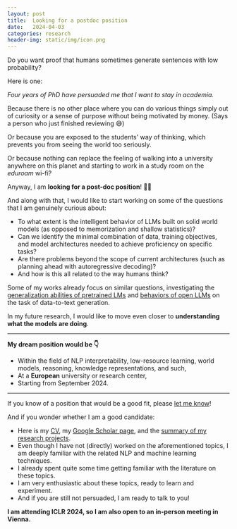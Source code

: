 ```yaml
---
layout: post
title:  Looking for a postdoc position
date:   2024-04-03
categories: research
header-img: static/img/icon.png
---
```


Do you want proof that humans sometimes generate sentences with low probability? 

Here is one: 

*Four years of PhD have persuaded me that I want to stay in academia.*

<!-- To me, universities are the only working environment that makes me feel good. -->

Because there is no other place where you can do various things simply out of curiosity or a sense of purpose without being motivated by money. (Says a person who just finished reviewing 😅)

Or because you are exposed to the students' way of thinking, which prevents you from seeing the world too seriously.

Or because nothing can replace the feeling of walking into a university anywhere on this planet and starting to work in a study room on the *eduroam* wi-fi?


Anyway, I am **looking for a post-doc position**! 👨‍🎓

And along with that, I would like to start working on some of the questions that I am genuinely curious about:

- To what extent is the intelligent behavior of LLMs built on solid world models (as opposed to memorization and shallow statistics)?
- Can we identify the minimal combination of data, training objectives, and model architectures needed to achieve proficiency on specific tasks?
- Are there problems beyond the scope of current architectures (such as planning ahead with autoregressive decoding)?
- And how is this all related to the way humans think? 

Some of my works already focus on similar questions, investigating the [generalization abilities of pretrained LMs](https://aclanthology.org/2023.eacl-main.176/) and [behaviors of open LLMs](https://arxiv.org/abs/2401.10186) on the task of data-to-text generation. 

In my future research, I would like to move even closer to **understanding what the models are doing**.


---
**My dream position would be 👇️**

- Within the field of NLP interpretability, low-resource learning, world models, reasoning, knowledge representations, and such,
- At a **European** university or research center,
- Starting from September 2024.
  
---


If you know of a position that would be a good fit, please [let me know](mailto:kasner@ufal.mff.cuni.cz)! 


And if you wonder whether I am a good candidate:
- Here is my [CV](/assets/cv/cv.pdf), my [Google Scholar page](https://scholar.google.cz/citations?user=6NnuRB8AAAAJ&hl=cs), and the [summary of my research projects](/research).
- Even though I have not (directly) worked on the aforementioned topics, I am deeply familiar with the related NLP and machine learning techniques.
- I already spent quite some time getting familiar with the literature on these topics.
- I am very enthusiastic about these topics, ready to learn and experiment.
- And if you are still not persuaded, I am ready to talk to you!

**I am attending ICLR 2024, so I am also open to an in-person meeting in Vienna.**